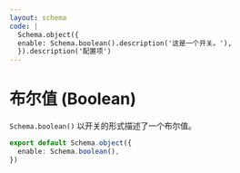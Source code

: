 ```yaml
---
layout: schema
code: |
  Schema.object({
  enable: Schema.boolean().description('这是一个开关。'),
  }).description('配置项')
---
```


# 布尔值 (Boolean)

`Schema.boolean()` 以开关的形式描述了一个布尔值。

```ts
export default Schema.object({
  enable: Schema.boolean(),
})
```
